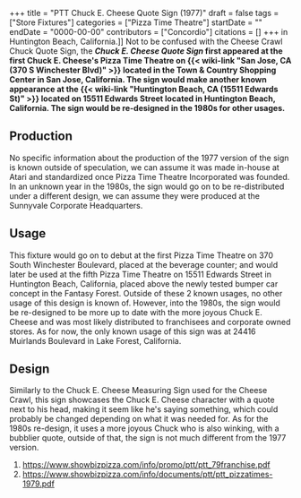 +++
title = "PTT Chuck E. Cheese Quote Sign (1977)"
draft = false
tags = ["Store Fixtures"]
categories = ["Pizza Time Theatre"]
startDate = ""
endDate = "0000-00-00"
contributors = ["Concordio"]
citations = []
+++
in Huntington Beach, California.]]
Not to be confused with the Cheese Crawl Chuck Quote Sign, the ***Chuck E. Cheese Quote Sign* first appeared at the first Chuck E. Cheese's Pizza Time Theatre on {{< wiki-link "San Jose, CA (370 S Winchester Blvd)" >}} located in the Town & Country Shopping Center in San Jose, California. The sign would make another known appearance at the {{< wiki-link "Huntington Beach, CA (15511 Edwards St)" >}} located on 15511 Edwards Street located in Huntington Beach, California. The sign would be re-designed in the 1980s for other usages.**

## Production

No specific information about the production of the 1977 version of the sign is known outside of speculation, we can assume it was made in-house at Atari and standardized once Pizza Time Theatre Incorporated was founded.
In an unknown year in the 1980s, the sign would go on to be re-distributed under a different design, we can assume they were produced at the Sunnyvale Corporate Headquarters.

## Usage

This fixture would go on to debut at the first Pizza Time Theatre on 370 South Winchester Boulevard, placed at the beverage counter; and would later be used at the fifth Pizza Time Theatre on 15511 Edwards Street in Huntington Beach, California, placed above the newly tested bumper car concept in the Fantasy Forest. Outside of these 2 known usages, no other usage of this design is known of.
However, into the 1980s, the sign would be re-designed to be more up to date with the more joyous Chuck E. Cheese and was most likely distributed to franchisees and corporate owned stores. As for now, the only known usage of this sign was at 24416 Muirlands Boulevard in Lake Forest, California.

## Design

Similarly to the Chuck E. Cheese Measuring Sign used for the Cheese Crawl, this sign showcases the Chuck E. Cheese character with a quote next to his head, making it seem like he's saying something, which could probably be changed depending on what it was needed for.
As for the 1980s re-design, it uses a more joyous Chuck who is also winking, with a bubblier quote, outside of that, the sign is not much different from the 1977 version.

1.  https://www.showbizpizza.com/info/promo/ptt/ptt_79franchise.pdf
2.  https://www.showbizpizza.com/info/documents/ptt/ptt_pizzatimes-1979.pdf
